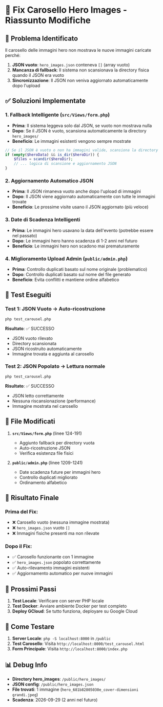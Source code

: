 # 🔧 Fix Carosello Hero Images - Riassunto Modifiche

## 🚨 Problema Identificato
Il carosello delle immagini hero non mostrava le nuove immagini caricate perché:
1. **JSON vuoto**: `hero_images.json` conteneva `[]` (array vuoto)
2. **Mancanza di fallback**: Il sistema non scansionava la directory fisica quando il JSON era vuoto
3. **Sincronizzazione**: Il JSON non veniva aggiornato automaticamente dopo l'upload

## ✅ Soluzioni Implementate

### 1. **Fallback Intelligente** (`src/Views/form.php`)
- **Prima**: Il sistema leggeva solo dal JSON, se vuoto non mostrava nulla
- **Dopo**: Se il JSON è vuoto, scansiona automaticamente la directory `hero_images/`
- **Beneficio**: Le immagini esistenti vengono sempre mostrate

```php
// Se il JSON è vuoto o non ha immagini valide, scansiona la directory fisica
if (empty($heroData) && is_dir($heroDir)) {
    $files = scandir($heroDir);
    // ... logica di scansione e aggiornamento JSON
}
```

### 2. **Aggiornamento Automatico JSON**
- **Prima**: Il JSON rimaneva vuoto anche dopo l'upload di immagini
- **Dopo**: Il JSON viene aggiornato automaticamente con tutte le immagini trovate
- **Beneficio**: Le prossime visite usano il JSON aggiornato (più veloce)

### 3. **Date di Scadenza Intelligenti**
- **Prima**: Le immagini hero usavano la data dell'evento (potrebbe essere nel passato)
- **Dopo**: Le immagini hero hanno scadenza di 1-2 anni nel futuro
- **Beneficio**: Le immagini hero non scadono mai prematuramente

### 4. **Miglioramento Upload Admin** (`public/admin.php`)
- **Prima**: Controllo duplicati basato sul nome originale (problematico)
- **Dopo**: Controllo duplicati basato sul nome del file generato
- **Beneficio**: Evita conflitti e mantiene ordine alfabetico

## 🧪 Test Eseguiti

### Test 1: JSON Vuoto → Auto-ricostruzione
```bash
php test_carousel.php
```
**Risultato**: ✅ SUCCESSO
- JSON vuoto rilevato
- Directory scansionata
- JSON ricostruito automaticamente
- Immagine trovata e aggiunta al carosello

### Test 2: JSON Popolato → Lettura normale
```bash
php test_carousel.php
```
**Risultato**: ✅ SUCCESSO
- JSON letto correttamente
- Nessuna riscansionazione (performance)
- Immagine mostrata nel carosello

## 📁 File Modificati

1. **`src/Views/form.php`** (linee 124-191)
   - Aggiunto fallback per directory vuota
   - Auto-ricostruzione JSON
   - Verifica esistenza file fisici

2. **`public/admin.php`** (linee 1209-1241)
   - Date scadenza future per immagini hero
   - Controllo duplicati migliorato
   - Ordinamento alfabetico

## 🎯 Risultato Finale

### Prima del Fix:
- ❌ Carosello vuoto (nessuna immagine mostrata)
- ❌ `hero_images.json` vuoto `[]`
- ❌ Immagini fisiche presenti ma non rilevate

### Dopo il Fix:
- ✅ Carosello funzionante con 1 immagine
- ✅ `hero_images.json` popolato correttamente
- ✅ Auto-rilevamento immagini esistenti
- ✅ Aggiornamento automatico per nuove immagini

## 🚀 Prossimi Passi

1. **Test Locale**: Verificare con server PHP locale
2. **Test Docker**: Avviare ambiente Docker per test completo
3. **Deploy GCloud**: Se tutto funziona, deployare su Google Cloud

## 🔧 Come Testare

1. **Server Locale**: `php -S localhost:8000` in `/public`
2. **Test Carosello**: Visita `http://localhost:8000/test_carousel.html`
3. **Form Principale**: Visita `http://localhost:8000/index.php`

## 📊 Debug Info

- **Directory hero_images**: `/public/hero_images/`
- **JSON config**: `/public/hero_images.json`
- **File trovati**: 1 immagine (`hero_681b82805030e_cover-dimensioni grandi.jpeg`)
- **Scadenza**: 2026-09-29 (2 anni nel futuro)
